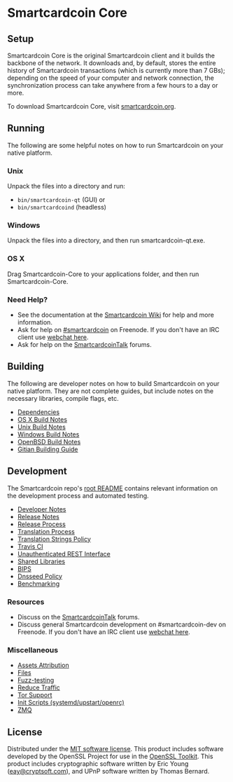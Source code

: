 Smartcardcoin Core
=============

Setup
---------------------
Smartcardcoin Core is the original Smartcardcoin client and it builds the backbone of the network. It downloads and, by default, stores the entire history of Smartcardcoin transactions (which is currently more than 7 GBs); depending on the speed of your computer and network connection, the synchronization process can take anywhere from a few hours to a day or more.

To download Smartcardcoin Core, visit [smartcardcoin.org](https://smartcardcoin.org).

Running
---------------------
The following are some helpful notes on how to run Smartcardcoin on your native platform.

### Unix

Unpack the files into a directory and run:

- `bin/smartcardcoin-qt` (GUI) or
- `bin/smartcardcoind` (headless)

### Windows

Unpack the files into a directory, and then run smartcardcoin-qt.exe.

### OS X

Drag Smartcardcoin-Core to your applications folder, and then run Smartcardcoin-Core.

### Need Help?

* See the documentation at the [Smartcardcoin Wiki](https://smartcardcoin.info/)
for help and more information.
* Ask for help on [#smartcardcoin](http://webchat.freenode.net?channels=smartcardcoin) on Freenode. If you don't have an IRC client use [webchat here](http://webchat.freenode.net?channels=smartcardcoin).
* Ask for help on the [SmartcardcoinTalk](https://smartcardcointalk.io/) forums.

Building
---------------------
The following are developer notes on how to build Smartcardcoin on your native platform. They are not complete guides, but include notes on the necessary libraries, compile flags, etc.

- [Dependencies](dependencies.md)
- [OS X Build Notes](build-osx.md)
- [Unix Build Notes](build-unix.md)
- [Windows Build Notes](build-windows.md)
- [OpenBSD Build Notes](build-openbsd.md)
- [Gitian Building Guide](gitian-building.md)

Development
---------------------
The Smartcardcoin repo's [root README](/README.md) contains relevant information on the development process and automated testing.

- [Developer Notes](developer-notes.md)
- [Release Notes](release-notes.md)
- [Release Process](release-process.md)
- [Translation Process](translation_process.md)
- [Translation Strings Policy](translation_strings_policy.md)
- [Travis CI](travis-ci.md)
- [Unauthenticated REST Interface](REST-interface.md)
- [Shared Libraries](shared-libraries.md)
- [BIPS](bips.md)
- [Dnsseed Policy](dnsseed-policy.md)
- [Benchmarking](benchmarking.md)

### Resources
* Discuss on the [SmartcardcoinTalk](https://smartcardcointalk.io/) forums.
* Discuss general Smartcardcoin development on #smartcardcoin-dev on Freenode. If you don't have an IRC client use [webchat here](http://webchat.freenode.net/?channels=smartcardcoin-dev).

### Miscellaneous
- [Assets Attribution](assets-attribution.md)
- [Files](files.md)
- [Fuzz-testing](fuzzing.md)
- [Reduce Traffic](reduce-traffic.md)
- [Tor Support](tor.md)
- [Init Scripts (systemd/upstart/openrc)](init.md)
- [ZMQ](zmq.md)

License
---------------------
Distributed under the [MIT software license](/COPYING).
This product includes software developed by the OpenSSL Project for use in the [OpenSSL Toolkit](https://www.openssl.org/). This product includes
cryptographic software written by Eric Young ([eay@cryptsoft.com](mailto:eay@cryptsoft.com)), and UPnP software written by Thomas Bernard.
